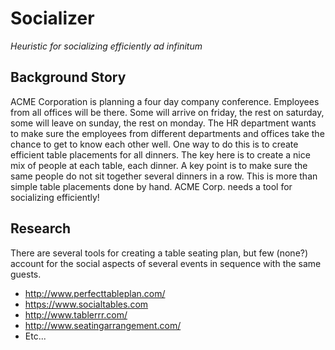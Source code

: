 Socializer
==========

_Heuristic for socializing efficiently ad infinitum_


Background Story
----------------

ACME Corporation is planning a four day company conference. Employees from all offices will be there. Some will arrive on friday, the rest on saturday, some will leave on sunday, the rest on monday. The HR department wants to make sure the employees from different departments and offices take the chance to get to know each other well. One way to do this is to create efficient table placements for all dinners. The key here is to create a nice mix of people at each table, each dinner. A key point is to make sure the same people do not sit together several dinners in a row. This is more than simple table placements done by hand. ACME Corp. needs a tool for socializing efficiently!


Research
--------

There are several tools for creating a table seating plan, but few (none?) account for the social aspects of several events in sequence with the same guests.

* http://www.perfecttableplan.com/
* https://www.socialtables.com
* http://www.tablerrr.com/
* http://www.seatingarrangement.com/
* Etc...
